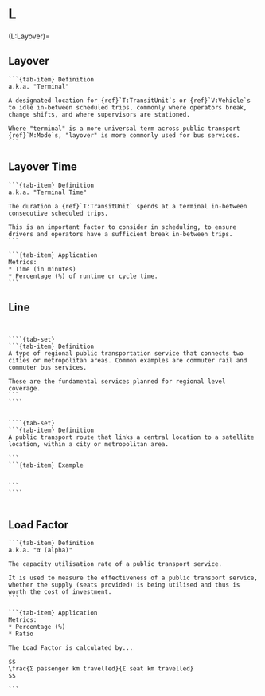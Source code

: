 # L

(L:Layover)=

## Layover
````{tab-set}
```{tab-item} Definition
a.k.a. "Terminal"

A designated location for {ref}`T:TransitUnit`s or {ref}`V:Vehicle`s to idle in-between scheduled trips, commonly where operators break, change shifts, and where supervisors are stationed.

Where "terminal" is a more universal term across public transport {ref}`M:Mode`s, "layover" is more commonly used for bus services.
```
````

## Layover Time
````{tab-set}
```{tab-item} Definition
a.k.a. "Terminal Time"

The duration a {ref}`T:TransitUnit` spends at a terminal in-between consecutive scheduled trips.

This is an important factor to consider in scheduling, to ensure drivers and operators have a sufficient break in-between trips.
```

```{tab-item} Application
Metrics:
* Time (in minutes)
* Percentage (%) of runtime or cycle time.
```
````

## Line

````{dropdown} Branch Line

````

````{dropdown} Feeder Line

````

`````{dropdown} Intercity Line
````{tab-set}
```{tab-item} Definition
A type of regional public transportation service that connects two cities or metropolitan areas. Common examples are commuter rail and commuter bus services.

These are the fundamental services planned for regional level coverage.
```
````
`````

````{dropdown} Loop / Circulator

````

`````{dropdown} Radial Line
````{tab-set}
```{tab-item} Definition
A public transport route that links a central location to a satellite location, within a city or metropolitan area.

```
```{tab-item} Example


```
````
`````

````{dropdown} Trunk Line

````

## Load Factor
````{tab-set}
```{tab-item} Definition
a.k.a. "α (alpha)"

The capacity utilisation rate of a public transport service.

It is used to measure the effectiveness of a public transport service, whether the supply (seats provided) is being utilised and thus is worth the cost of investment.
```

```{tab-item} Application
Metrics:
* Percentage (%)
* Ratio

The Load Factor is calculated by...

$$
\frac{Σ passenger km travelled}{Σ seat km travelled}
$$

```
````
